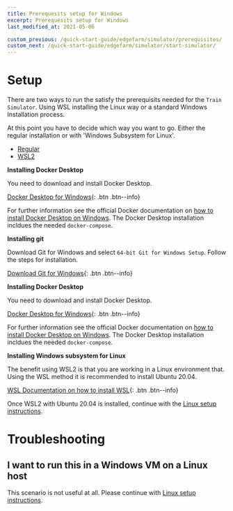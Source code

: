 ```yaml
---
title: Prerequesits setup for Windows
excerpt: Prerequesits setup for Windows
last_modified_at: 2021-05-06

custom_previous: /quick-start-guide/edgefarm/simulator/prerequisites/
custom_next: /quick-start-guide/edgefarm/simulator/start-simulator/
---
```


# Setup

There are two ways to run the satisfy the prerequisits needed for the `Train Simulator`. 
Using WSL installing the Linux way or a standard Windows Installation process.

At this point you have to decide which way you want to go. Either the regular installation or with 'Windows Subsystem for Linux'.

<ul class="nav nav-tabs">
  <li class="nav-item"><a class="nav-link active" data-toggle="tab" href="#regular_installation" role="tab" >Regular</a></li>
  <li class="nav-item"><a class="nav-link" data-toggle="tab" href="#wsl2_installation" role="tab">WSL2</a></li>
</ul>


<div class="tab-content">
<div class="tab-pane fade in active" id="regular_installation" role="tabpanel" markdown="1">

**Installing Docker Desktop**

You need to download and install Docker Desktop.

[Docker Desktop for Windows](https://desktop.docker.com/win/stable/amd64/Docker%20Desktop%20Installer.exe){: .btn .btn--info}

For further information see the official Docker documentation on [how to install Docker Desktop on Windows](https://docs.docker.com/docker-for-windows/install/).
The Docker Desktop installation incldues the needed `docker-compose`.

**Installing git**

Download Git for Windows and select `64-bit Git for Windows Setup`. Follow the steps for installation.

[Download Git for Windows](https://git-scm.com/download/win){: .btn .btn--info}

</div>
<div class="tab-pane fade in" id="wsl2_installation" role="tabpanel" markdown="1">

**Installing Docker Desktop**

You need to download and install Docker Desktop.

[Docker Desktop for Windows](https://desktop.docker.com/win/stable/amd64/Docker%20Desktop%20Installer.exe){: .btn .btn--info}

For further information see the official Docker documentation on [how to install Docker Desktop on Windows](https://docs.docker.com/docker-for-windows/install/).
The Docker Desktop installation incldues the needed `docker-compose`.

**Installing Windows subsystem for Linux**

The benefit using WSL2 is that you are working in a Linux environment that. 
Using the WSL method it is recommended to install Ubuntu 20.04.

[WSL Documentation on how to install WSL](https://docs.microsoft.com/en-us/windows/wsl/install-win10#manual-installation-steps){: .btn .btn--info}

Once WSL2 with Ubuntu 20.04 is installed, continue with the [Linux setup instructions](/quick-start-guide/edgefarm/simulator/prerequisites/linux/).

</div>
</div> <!-- tab-content -->

# Troubleshooting

## I want to run this in a Windows VM on a Linux host

This scenario is not useful at all. Please continue with [Linux setup instructions](/quick-start-guide/edgefarm/simulator/prerequisites/linux/).
